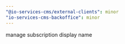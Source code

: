 ```yaml
---
"@io-services-cms/external-clients": minor
"io-services-cms-backoffice": minor
---
```


manage subscription display name
